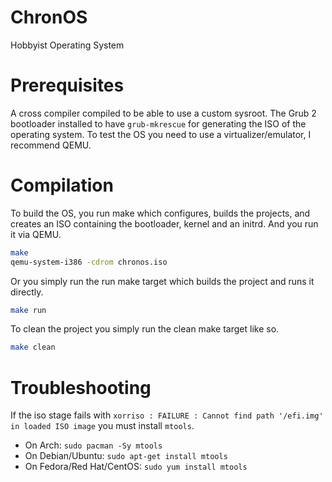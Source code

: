 # ChronOS
Hobbyist Operating System
# Prerequisites
A cross compiler compiled to be able to use a custom sysroot.
The Grub 2 bootloader installed to have ```grub-mkrescue``` for generating the ISO of the operating system.
To test the OS you need to use a virtualizer/emulator, I recommend QEMU.
# Compilation
To build the OS, you run make which configures, builds the projects, and creates an ISO containing the bootloader, kernel and an initrd. And you run it via QEMU.
```sh
make
qemu-system-i386 -cdrom chronos.iso
```
Or you simply run the run make target which builds the project and runs it directly.
```sh
make run
```

To clean the project you simply run the clean make target like so.
```sh
make clean
```

# Troubleshooting
If the iso stage fails with `xorriso : FAILURE : Cannot find path '/efi.img' in loaded ISO image` you must install `mtools`.

* On Arch: `sudo pacman -Sy mtools`
* On Debian/Ubuntu: `sudo apt-get install mtools`
* On Fedora/Red Hat/CentOS: `sudo yum install mtools`

